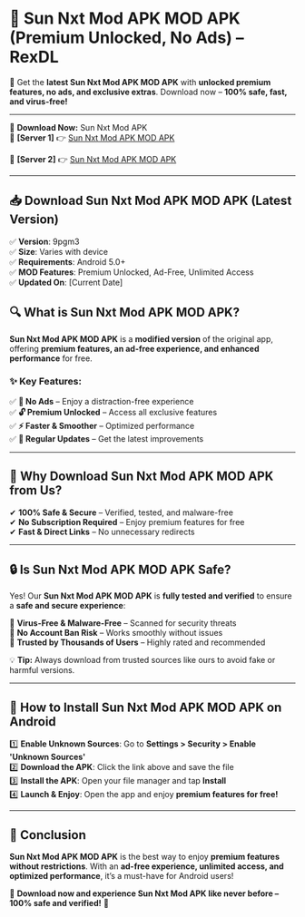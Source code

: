 # 🚀 Sun Nxt Mod APK MOD APK (Premium Unlocked, No Ads) – RexDL 

🎯 Get the **latest Sun Nxt Mod APK MOD APK** with **unlocked premium features, no ads, and exclusive extras**. Download now – **100% safe, fast, and virus-free!**  

---

🔽 **Download Now:** Sun Nxt Mod APK  
🔹 **[Server 1]** 👉 [Sun Nxt Mod APK MOD APK](https://apkcomod.com?title=Sun_Nxt_Mod_APK)  

🔹 **[Server 2]** 👉 [Sun Nxt Mod APK MOD APK](https://apkcomod.com?title=Sun_Nxt_Mod_APK)  

---
## 📥 Download Sun Nxt Mod APK MOD APK (Latest Version)  

✅ **Version**: 9pgm3  
✅ **Size**: Varies with device  
✅ **Requirements**: Android 5.0+  
✅ **MOD Features**: Premium Unlocked, Ad-Free, Unlimited Access  
✅ **Updated On**: [Current Date]  

## 🔍 What is Sun Nxt Mod APK MOD APK?  

**Sun Nxt Mod APK MOD APK** is a **modified version** of the original app, offering **premium features, an ad-free experience, and enhanced performance** for free.  

### ✨ Key Features:  

✅ **🚫 No Ads** – Enjoy a distraction-free experience  
✅ **🔓 Premium Unlocked** – Access all exclusive features  
✅ **⚡ Faster & Smoother** – Optimized performance  
✅ **🔄 Regular Updates** – Get the latest improvements  

---

## 🌟 Why Download Sun Nxt Mod APK MOD APK from Us?  

✔ **100% Safe & Secure** – Verified, tested, and malware-free  
✔ **No Subscription Required** – Enjoy premium features for free  
✔ **Fast & Direct Links** – No unnecessary redirects  

---

## 🔒 Is Sun Nxt Mod APK MOD APK Safe?  

Yes! Our **Sun Nxt Mod APK MOD APK** is **fully tested and verified** to ensure a **safe and secure experience**:  

🔹 **Virus-Free & Malware-Free** – Scanned for security threats  
🔹 **No Account Ban Risk** – Works smoothly without issues  
🔹 **Trusted by Thousands of Users** – Highly rated and recommended  

💡 **Tip:** Always download from trusted sources like ours to avoid fake or harmful versions.  

---

## 📲 How to Install Sun Nxt Mod APK MOD APK on Android  

1️⃣ **Enable Unknown Sources**: Go to **Settings > Security > Enable 'Unknown Sources'**  
2️⃣ **Download the APK**: Click the link above and save the file  
3️⃣ **Install the APK**: Open your file manager and tap **Install**  
4️⃣ **Launch & Enjoy**: Open the app and enjoy **premium features for free!**  

---

## 🚀 Conclusion  

**Sun Nxt Mod APK MOD APK** is the best way to enjoy **premium features without restrictions**. With an **ad-free experience, unlimited access, and optimized performance**, it’s a must-have for Android users!  

🔻 **Download now and experience Sun Nxt Mod APK like never before – 100% safe and verified!** 🔻  
